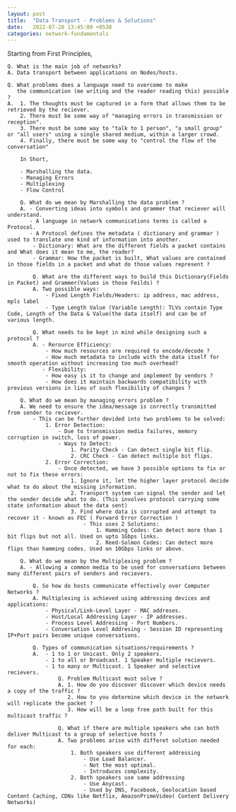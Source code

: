 ```yaml
---
layout: post
title:  "Data Transport - Problems & Solutions"
date:   2022-07-28 13:45:00 +0530
categories: network-fundamentals
---
```


Starting from First Principles,

    Q. What is the main job of networks?
    A. Data transport between applications on Nodes/hosts.

    Q. What problems does a language need to overcome to make
       the communication (me writing and the reader reading this) possible ?
    A.  1. The thoughts must be captured in a form that allows them to be         retrieved by the reciever.
        2. There must be some way of "managing errors in transmission or reception".
        3. There must be some way to "talk to 1 person", "a small group" or "all users" using a single shared medium, within a larger crowd.
        4. Finally, there must be some way to "control the flow of the conversation"

        In Short,

        - Marshalling the data.
        - Managing Errors
        - Multiplexing
        - Flow Control

        Q. What do we mean by Marshalling the data problem ?
        A. - Converting ideas into symbols and grammer that reciever will understand.
           - A language in network communications terms is called a Protocol.
           - A Protocol defines the metadata ( dictionary and grammar ) used to translate one kind of information into another.
            - Dictionary: What are the different fields a packet contains and What does it mean to me, the reader?
            - Grammar: How the packet is built, What values are contained in those fields in a packet and what do those values represent ?

            Q. What are the different ways to build this Dictionary(Fields in Packet) and Grammer(Values in those Feilds) ?
            A. Two possible ways:
                - Fixed Length Fields/Headers: ip address, mac address, mpls label
                - Type Length Value (Variable Length): TLVs contain Type Code, Length of the Data & Value(the data itself) and can be of various length.
            
            Q. What needs to be kept in mind while designing such a protocol ?
            A. - Rerource Efficiency:
                - How much resources are required to encode/decode ?
                - How much metadata to include with the data itself for smooth operation without increasing too much overhead?
               - Flexibility:
                - How easy is it to change and implement by vendors ?
                - How does it maintain backwards compatibility with previous versions in lieu of such flexibility of changes ?

        Q. What do we mean by managing errors problem ?
        A. We need to ensure the idea/message is correctly transmitted from sender to reciever.
            - This can be further devided into two problems to be solved:
                1. Error Detection:
                    - Due to transmission media failures, memory corruption in switch, loss of power.
                    - Ways to Detect:
                        1. Parity Check - Can detect single bit flip.
                        2. CRC Check - Can detect multiple bit flips.
                2. Error Correction:
                    - Once detected, we have 3 possible options to fix or not to fix these errors:
                        1. Ignore it, let the higher layer protocol decide what to do about the missing information.
                        2. Transport system can signal the sender and let the sender decide what to do. (This involves protocol carrying some state information about the data sent)
                        3. Find where data is corrupted and attempt to recover it - known as FEC ( Forward Error Correction )
                            - This uses 2 Solutions:
                                1. Hamming Codes: Can detect more than 1 bit flips but not all. Used on upto 1Gbps links.
                                2. Reed-Solmon Codes: Can detect more flips than hamming codes. Used on 10Gbps links or above.
        
        Q. What do we mean by the Multiplexing problem ?
        A. - Allowing a common media to be used for conversations between many different pairs of senders and recievers.

            Q. So how do hosts communicate effectively over Computer Networks ?
            A. Multiplexing is achieved using addressing devices and applications:
                - Physical/Link-Level Layer - MAC addreses.
                - Host/Local Addressing Layer - IP addresses.
                - Process Level Addressing - Port Numbers.
                - Conversation Level Addresing - Session ID representing IP+Port pairs become unique conversations.

            Q. Types of communication situations/requirements ?
            A.  - 1 to 1 or Unicast. Only 2 speakers.
                - 1 to all or Broadcast. 1 Speaker multiple recievers.
                - 1 to many or Multicast. 1 Speaker and selective recievers.
                    Q. Problem Multicast must solve ?
                    A. 1. How do you discover discover which device needs a copy of the traffic ?
                       2. How to you determine which device in the network will replicate the packet ?
                       3. How will be a loop free path built for this multicast traffic ?
                    
                    Q. What if there are multiple speakers who can both deliver Multicast to a group of selective hosts ?
                    A. Two problems arise with differet solution needed for each:
                        1. Both speakers use different addressing 
                            - Use Load Balancer.
                            - Not the most optimal.
                            - Introduces complexity.
                        2. Both speakers use same addressing
                            - Use Anycast.
                            - Used by DNS, Facebook, Geolocation based Content Caching, CDNs like Netflix, AmazonPrimeVideo( Content Delivery Networks)
                        
            


    



    